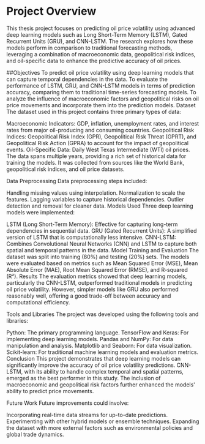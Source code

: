 # Project Overview
This thesis project focuses on predicting oil price volatility using advanced deep learning models such as Long Short-Term Memory (LSTM), Gated Recurrent Units (GRU), and CNN-LSTM. The research explores how these models perform in comparison to traditional forecasting methods, leveraging a combination of macroeconomic data, geopolitical risk indices, and oil-specific data to enhance the predictive accuracy of oil prices.

##Objectives
To predict oil price volatility using deep learning models that can capture temporal dependencies in the data.
To evaluate the performance of LSTM, GRU, and CNN-LSTM models in terms of prediction accuracy, comparing them to traditional time-series forecasting models.
To analyze the influence of macroeconomic factors and geopolitical risks on oil price movements and incorporate them into the prediction models.
Dataset
The dataset used in this project contains three primary types of data:

Macroeconomic Indicators: GDP, inflation, unemployment rates, and interest rates from major oil-producing and consuming countries.
Geopolitical Risk Indices: Geopolitical Risk Index (GPR), Geopolitical Risk Threat (GPRT), and Geopolitical Risk Action (GPRA) to account for the impact of geopolitical events.
Oil-Specific Data: Daily West Texas Intermediate (WTI) oil prices.
The data spans multiple years, providing a rich set of historical data for training the models. It was collected from sources like the World Bank, geopolitical risk indices, and oil price datasets.

Data Preprocessing
Data preprocessing steps included:

Handling missing values using interpolation.
Normalization to scale the features.
Lagging variables to capture historical dependencies.
Outlier detection and removal for cleaner data.
Models Used
Three deep learning models were implemented:

LSTM (Long Short-Term Memory): Effective for capturing long-term dependencies in sequential data.
GRU (Gated Recurrent Units): A simplified version of LSTM that is computationally less intensive.
CNN-LSTM: Combines Convolutional Neural Networks (CNN) and LSTM to capture both spatial and temporal patterns in the data.
Model Training and Evaluation
The dataset was split into training (80%) and testing (20%) sets.
The models were evaluated based on metrics such as Mean Squared Error (MSE), Mean Absolute Error (MAE), Root Mean Squared Error (RMSE), and R-squared (R²).
Results
The evaluation metrics showed that deep learning models, particularly the CNN-LSTM, outperformed traditional models in predicting oil price volatility. However, simpler models like GRU also performed reasonably well, offering a good trade-off between accuracy and computational efficiency.

Tools and Libraries
The project was developed using the following tools and libraries:

Python: The primary programming language.
TensorFlow and Keras: For implementing deep learning models.
Pandas and NumPy: For data manipulation and analysis.
Matplotlib and Seaborn: For data visualization.
Scikit-learn: For traditional machine learning models and evaluation metrics.
Conclusion
This project demonstrates that deep learning models can significantly improve the accuracy of oil price volatility predictions. CNN-LSTM, with its ability to handle complex temporal and spatial patterns, emerged as the best performer in this study. The inclusion of macroeconomic and geopolitical risk factors further enhanced the models' ability to predict price movements.

Future Work
Future improvements could involve:

Incorporating real-time data streams for up-to-date predictions.
Experimenting with other hybrid models or ensemble techniques.
Expanding the dataset with more external factors such as environmental policies and global trade dynamics.
